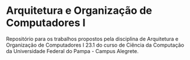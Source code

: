 # Arquitetura e Organização de Computadores I

Repositório para os trabalhos propostos pela disciplina de Arquitetura e Organização de Computadores I 23.1 do curso de Ciência da Computação da Universidade Federal do Pampa - Campus Alegrete.
